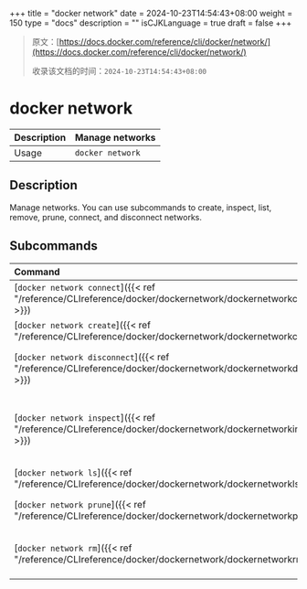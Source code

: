 +++
title = "docker network"
date = 2024-10-23T14:54:43+08:00
weight = 150
type = "docs"
description = ""
isCJKLanguage = true
draft = false
+++

> 原文：[https://docs.docker.com/reference/cli/docker/network/](https://docs.docker.com/reference/cli/docker/network/)
>
> 收录该文档的时间：`2024-10-23T14:54:43+08:00`

# docker network

| Description | Manage networks  |
| :---------- | ---------------- |
| Usage       | `docker network` |

## Description

Manage networks. You can use subcommands to create, inspect, list, remove, prune, connect, and disconnect networks.

## Subcommands

| Command                                                      | Description                                          |
| :----------------------------------------------------------- | :--------------------------------------------------- |
| [`docker network connect`]({{< ref "/reference/CLIreference/docker/dockernetwork/dockernetworkconnect" >}}) | Connect a container to a network                     |
| [`docker network create`]({{< ref "/reference/CLIreference/docker/dockernetwork/dockernetworkcreate" >}}) | Create a network                                     |
| [`docker network disconnect`]({{< ref "/reference/CLIreference/docker/dockernetwork/dockernetworkdisconnect" >}}) | Disconnect a container from a network                |
| [`docker network inspect`]({{< ref "/reference/CLIreference/docker/dockernetwork/dockernetworkinspect" >}}) | Display detailed information on one or more networks |
| [`docker network ls`]({{< ref "/reference/CLIreference/docker/dockernetwork/dockernetworkls" >}}) | List networks                                        |
| [`docker network prune`]({{< ref "/reference/CLIreference/docker/dockernetwork/dockernetworkprune" >}}) | Remove all unused networks                           |
| [`docker network rm`]({{< ref "/reference/CLIreference/docker/dockernetwork/dockernetworkrm" >}}) | Remove one or more networks                          |
